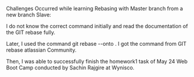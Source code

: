 Challenges Occurred while learning Rebasing with Master branch from a new branch Slave:

I do not know the correct command initially and read the documentation of the GIT rebase fully. 

Later, I used the command git rebase --onto <newbranch> <oldbranch>. I got the command from GIT rebase atlassian Community. 

Then, I was able to successfully finish the homework1 task of May 24 Web Boot Camp conducted by Sachin Rajgire at Wynisco.
